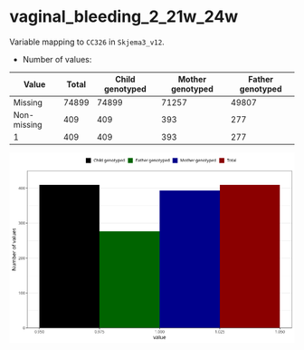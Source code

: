 # vaginal_bleeding_2_21w_24w
Variable mapping to `CC326` in `Skjema3_v12`.
- Number of values:

| Value | Total | Child genotyped | Mother genotyped | Father genotyped |
| ----- | ----- | --------------- | ---------------- | ---------------- |
| Missing | 74899 | 74899 | 71257 | 49807 |
| Non-missing | 409 | 409 | 393 | 277 |
| 1 | 409 | 409 | 393 | 277 |



![](vaginal_bleeding_2_21w_24w_n.png)



